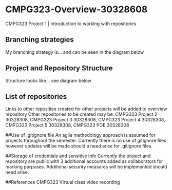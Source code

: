 # CMPG323-Overview-30328608
CMPG323 Project 1 | Introduction to working with repositories


## Branching strategies
My branching strategy is... and can be seen in the diagram below

## Project and Repository Structure
Structure looks like... see diagram below

## List of repositories
Links to other reposities created for other projects will be added to overview repository
Other repositories to be created may be: CMPG323 Project 2 30328308, CMPG323 Project 3 30328308, CMPG323 Project 4 30328308, CMPG323 Project 5 30328308, CMPG323 POE 30328308 

##Use of .gitignore file
An agile methodology approach is assumed for projects throughout the semester. Currently there is no use of gitignore files however updates will be made should a need arise for .gitignore files.

##Storage of credentials and sensitive info
Currently the project and repository are public with 3 additional accounts added as collaborators for marking purposes. Additional security measures will be implemented should need arise. 

##References
CMPG323 Virtual class video recording
